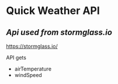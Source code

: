 # Quick Weather API
## ***Api used from stormglass.io***
https://stormglass.io/

API gets
- airTemperature
- windSpeed